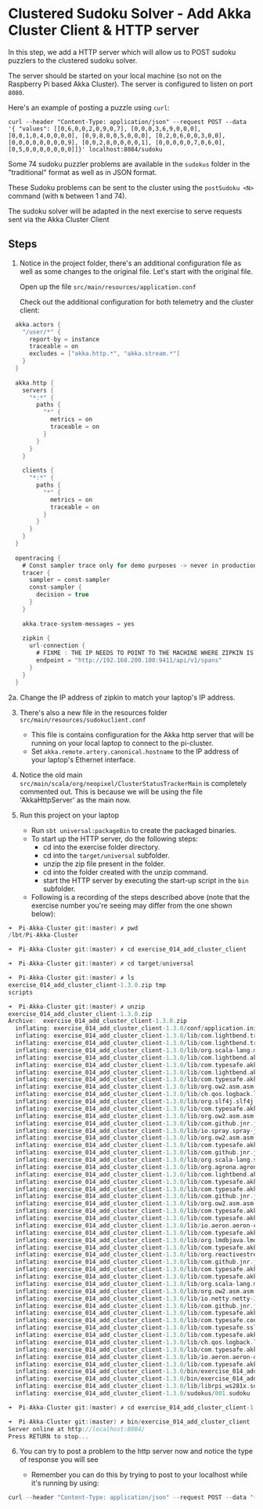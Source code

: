 # Clustered Sudoku Solver - Add Akka Cluster Client & HTTP server

In this step, we add a HTTP server which will allow us to POST 
sudoku puzzlers to the clustered sudoku solver.

The server should be started on your local machine (so not on the
Raspberry Pi based Akka Cluster). The server is configured to 
listen on port `8080`.

Here's an example of posting a puzzle using `curl`:

`curl --header "Content-Type: application/json" --request POST --data '{ "values": [[0,6,0,0,2,0,9,0,7], [0,0,0,3,6,9,0,0,0], [0,0,1,0,4,0,0,0,0], [0,9,8,0,0,5,0,0,0], [0,2,0,6,0,0,3,0,0], [0,0,0,0,0,0,0,0,9], [0,0,2,8,0,0,0,0,1], [0,0,0,0,0,7,0,6,0], [0,5,0,0,0,0,0,0,0]]}' localhost:8084/sudoku`

Some 74 sudoku puzzler problems are available in the `sudokus` folder in
the "traditional" format as well as in JSON format.

These Sudoku problems can be sent to the cluster using the `postSudoku <N>`
command (with `N` between 1 and 74).

The sudoku solver will be adapted in the next exercise to serve
requests sent via the Akka Cluster Client

## Steps

1. Notice in the project folder, there's an additional configuration 
   file as well as some changes to the original file. Let's start with
   the original file. 
    
    Open up the file `src/main/resources/application.conf`
    
    Check out the additional configuration for both telemetry and 
    the cluster client:
    
```scala
  akka.actors {
    "/user/*" {
      report-by = instance
      traceable = on
      excludes = ["akka.http.*", "akka.stream.*"]
    }
  }
    
  akka.http {
    servers {
      "*:*" {
        paths {
          "*" {
            metrics = on
            traceable = on
          }
        }
      }
    }
    
    clients {
      "*:*" {
        paths {
          "*" {
            metrics = on
            traceable = on
          }
        }
      }
    }
  }
    
  opentracing {
    # Const sampler trace only for demo purposes -> never in production!
    tracer {
      sampler = const-sampler
      const-sampler {
        decision = true
      }
    }
    
    akka.trace-system-messages = yes
    
    zipkin {
      url-connection {
        # FIXME : THE IP NEEDS TO POINT TO THE MACHINE WHERE ZIPKIN IS RUNNING
        endpoint = "http://192.168.200.100:9411/api/v1/spans"
      }
    }
  }
```
    
2a. Change the IP address of zipkin to match your laptop's IP address. 

3. There's also a new file in the resources folder 
`src/main/resources/sudokuclient.conf`
    - This file is contains configuration for the Akka http server that
      will be running on your local laptop to connect to the pi-cluster.
    - Set `akka.remote.artery.canonical.hostname` to the IP address of
      your laptop's Ethernet interface.
    
4. Notice the old main `src/main/scala/org/neopixel/ClusterStatusTrackerMain`
   is completely commented out. This is because we will be using the file
   'AkkaHttpServer' as the main now. 

5. Run this project on your laptop
   
    - Run `sbt universal:packageBin` to create the packaged binaries.
    - To start up the HTTP server, do the following steps:
        - cd into the exercise folder directory.
        - cd into the `target/universal` subfolder.
        - unzip the zip file present in the folder.
        - cd into the folder created with the unzip command.
        - start the HTTP server by executing the start-up script in the `bin` subfolder.
    - Following is a recording of the steps described above (note that the exercise number you're seeing may differ from the one shown below):

```scala
➜  Pi-Akka-Cluster git:(master) ✗ pwd
/lbt/Pi-Akka-Cluster

➜  Pi-Akka-Cluster git:(master) ✗ cd exercise_014_add_cluster_client

➜  Pi-Akka-Cluster git:(master) ✗ cd target/universal

➜  Pi-Akka-Cluster git:(master) ✗ ls
exercise_014_add_cluster_client-1.3.0.zip tmp
scripts

➜  Pi-Akka-Cluster git:(master) ✗ unzip
exercise_014_add_cluster_client-1.3.0.zip
Archive:  exercise_014_add_cluster_client-1.3.0.zip
  inflating: exercise_014_add_cluster_client-1.3.0/conf/application.ini
  inflating: exercise_014_add_cluster_client-1.3.0/lib/com.lightbend.training.exercise_014_add_cluster_client-1.3.0.jar
  inflating: exercise_014_add_cluster_client-1.3.0/lib/com.lightbend.training.common-1.3.0.jar
  inflating: exercise_014_add_cluster_client-1.3.0/lib/org.scala-lang.modules.scala-parser-combinators_2.13-1.1.2.jar
  inflating: exercise_014_add_cluster_client-1.3.0/lib/com.lightbend.akka.management.akka-management-cluster-bootstrap_2.13-1.0.3.jar
  inflating: exercise_014_add_cluster_client-1.3.0/lib/com.typesafe.akka.akka-remote_2.13-2.5.26.jar
  inflating: exercise_014_add_cluster_client-1.3.0/lib/com.lightbend.akka.management.akka-management-cluster-http_2.13-1.0.3.jar
  inflating: exercise_014_add_cluster_client-1.3.0/lib/com.typesafe.akka.akka-persistence_2.13-2.5.26.jar
  inflating: exercise_014_add_cluster_client-1.3.0/lib/org.ow2.asm.asm-5.0.3.jar
  inflating: exercise_014_add_cluster_client-1.3.0/lib/ch.qos.logback.logback-classic-1.2.3.jar
  inflating: exercise_014_add_cluster_client-1.3.0/lib/org.slf4j.slf4j-api-1.7.25.jar
  inflating: exercise_014_add_cluster_client-1.3.0/lib/com.typesafe.akka.akka-slf4j_2.13-2.5.26.jar
  inflating: exercise_014_add_cluster_client-1.3.0/lib/org.ow2.asm.asm-tree-5.0.3.jar
  inflating: exercise_014_add_cluster_client-1.3.0/lib/com.github.jnr.jnr-constants-0.9.9.jar
  inflating: exercise_014_add_cluster_client-1.3.0/lib/io.spray.spray-json_2.13-1.3.5.jar
  inflating: exercise_014_add_cluster_client-1.3.0/lib/org.ow2.asm.asm-commons-5.0.3.jar
  inflating: exercise_014_add_cluster_client-1.3.0/lib/com.typesafe.akka.akka-stream_2.13-2.5.26.jar
  inflating: exercise_014_add_cluster_client-1.3.0/lib/com.github.jnr.jffi-1.2.16.jar
  inflating: exercise_014_add_cluster_client-1.3.0/lib/org.scala-lang.scala-library-2.13.1.jar
  inflating: exercise_014_add_cluster_client-1.3.0/lib/org.agrona.agrona-0.9.31.jar
  inflating: exercise_014_add_cluster_client-1.3.0/lib/com.lightbend.akka.management.akka-management_2.13-1.0.3.jar
  inflating: exercise_014_add_cluster_client-1.3.0/lib/com.typesafe.akka.akka-distributed-data_2.13-2.5.26.jar
  inflating: exercise_014_add_cluster_client-1.3.0/lib/com.typesafe.akka.akka-cluster_2.13-2.5.26.jar
  inflating: exercise_014_add_cluster_client-1.3.0/lib/com.github.jnr.jffi-1.2.16-native.jar
  inflating: exercise_014_add_cluster_client-1.3.0/lib/org.ow2.asm.asm-analysis-5.0.3.jar
  inflating: exercise_014_add_cluster_client-1.3.0/lib/com.typesafe.akka.akka-http-core_2.13-10.1.10.jar
  inflating: exercise_014_add_cluster_client-1.3.0/lib/com.typesafe.akka.akka-parsing_2.13-10.1.10.jar
  inflating: exercise_014_add_cluster_client-1.3.0/lib/io.aeron.aeron-client-1.15.1.jar
  inflating: exercise_014_add_cluster_client-1.3.0/lib/com.typesafe.akka.akka-coordination_2.13-2.5.26.jar
  inflating: exercise_014_add_cluster_client-1.3.0/lib/org.lmdbjava.lmdbjava-0.6.1.jar
  inflating: exercise_014_add_cluster_client-1.3.0/lib/com.typesafe.akka.akka-http_2.13-10.1.10.jar
  inflating: exercise_014_add_cluster_client-1.3.0/lib/org.reactivestreams.reactive-streams-1.0.2.jar
  inflating: exercise_014_add_cluster_client-1.3.0/lib/com.github.jnr.jnr-ffi-2.1.7.jar
  inflating: exercise_014_add_cluster_client-1.3.0/lib/com.typesafe.akka.akka-actor_2.13-2.5.26.jar
  inflating: exercise_014_add_cluster_client-1.3.0/lib/com.typesafe.akka.akka-protobuf_2.13-2.5.26.jar
  inflating: exercise_014_add_cluster_client-1.3.0/lib/org.scala-lang.modules.scala-java8-compat_2.13-0.9.0.jar
  inflating: exercise_014_add_cluster_client-1.3.0/lib/org.ow2.asm.asm-util-5.0.3.jar
  inflating: exercise_014_add_cluster_client-1.3.0/lib/io.netty.netty-3.10.6.Final.jar
  inflating: exercise_014_add_cluster_client-1.3.0/lib/com.github.jnr.jnr-x86asm-1.0.2.jar
  inflating: exercise_014_add_cluster_client-1.3.0/lib/com.typesafe.akka.akka-cluster-sharding_2.13-2.5.26.jar
  inflating: exercise_014_add_cluster_client-1.3.0/lib/com.typesafe.config-1.3.3.jar
  inflating: exercise_014_add_cluster_client-1.3.0/lib/com.typesafe.ssl-config-core_2.13-0.3.8.jar
  inflating: exercise_014_add_cluster_client-1.3.0/lib/com.typesafe.akka.akka-http-spray-json_2.13-10.1.10.jar
  inflating: exercise_014_add_cluster_client-1.3.0/lib/ch.qos.logback.logback-core-1.2.3.jar
  inflating: exercise_014_add_cluster_client-1.3.0/lib/com.typesafe.akka.akka-discovery_2.13-2.5.26.jar
  inflating: exercise_014_add_cluster_client-1.3.0/lib/io.aeron.aeron-driver-1.15.1.jar
  inflating: exercise_014_add_cluster_client-1.3.0/lib/com.typesafe.akka.akka-cluster-tools_2.13-2.5.26.jar
  inflating: exercise_014_add_cluster_client-1.3.0/bin/exercise_014_add_cluster_client
  inflating: exercise_014_add_cluster_client-1.3.0/bin/exercise_014_add_cluster_client.bat
  inflating: exercise_014_add_cluster_client-1.3.0/lib/librpi_ws281x.so
  inflating: exercise_014_add_cluster_client-1.3.0/sudokus/001.sudoku

➜  Pi-Akka-Cluster git:(master) ✗ cd exercise_014_add_cluster_client-1.3.0

➜  Pi-Akka-Cluster git:(master) ✗ bin/exercise_014_add_cluster_client
Server online at http://localhost:8084/
Press RETURN to stop...
```
   
6. You can try to post a problem to the http server now
and notice the type of response you will see

    - Remember you can do this by trying to post to your 
      localhost while it's running by using:
    
```scala
curl --header "Content-Type: application/json" --request POST --data '{ "values": [[0,6,0,0,2,0,9,0,7], [0,0,0,3,6,9,0,0,0], [0,0,1,0,4,0,0,0,0], [0,9,8,0,0,5,0,0,0], [0,2,0,6,0,0,3,0,0], [0,0,0,0,0,0,0,0,9], [0,0,2,8,0,0,0,0,1], [0,0,0,0,0,7,0,6,0], [0,5,0,0,0,0,0,0,0]]}' localhost:8084/sudoku`
```

